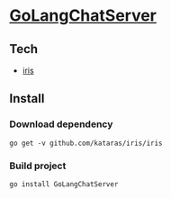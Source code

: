 # [GoLangChatServer](https://github.com/juffalow/GoLangChatServer)


## Tech

* [iris](http://iris-go.com/)

## Install

### Download dependency

```
go get -v github.com/kataras/iris/iris
```

### Build project

```
go install GoLangChatServer
```
